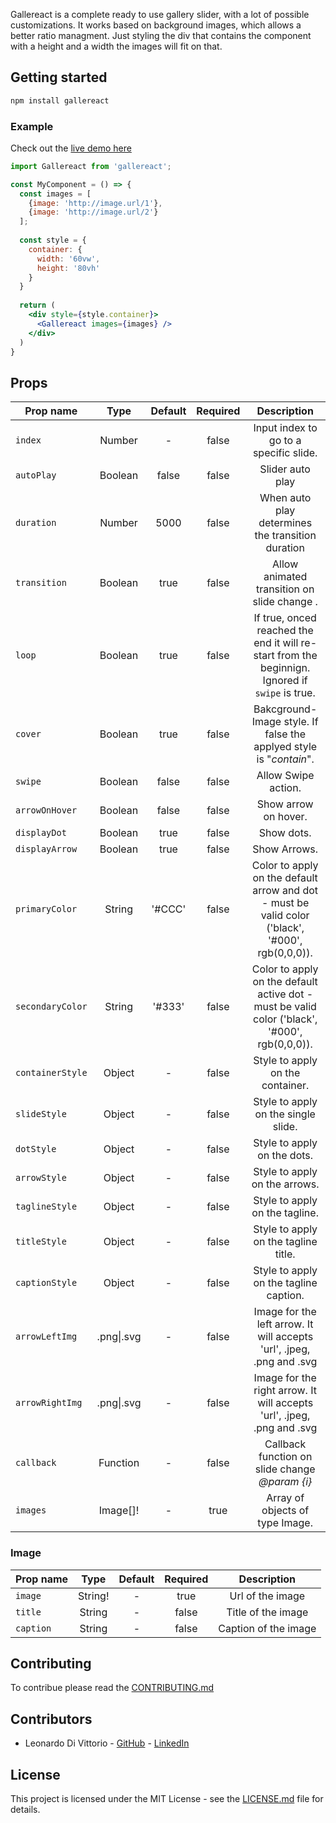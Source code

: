 Gallereact is a complete ready to use gallery slider, with a lot of possible customizations. It works based on background images, which allows a better ratio managment. Just styling the div that contains the component with a height and a width the images will fit on that.

## Getting started

```bash
npm install gallereact
```

### Example

Check out the [live demo here](https://gallereact.netlify.com/)

```jsx
import Gallereact from 'gallereact';

const MyComponent = () => {
  const images = [
    {image: 'http://image.url/1'},
    {image: 'http://image.url/2'}
  ];
  
  const style = {
    container: {
      width: '60vw',
      height: '80vh'
    }
  }
                  
  return (
    <div style={style.container}>
      <Gallereact images={images} />
    </div>
  )
}

```



## Props

| Prop name        |    Type    | Default | Required |                         Description                          |
| ---------------- | :--------: | :-----: | :------: | :----------------------------------------------------------: |
| `index`          |   Number   |    -    |  false   |            Input index to go to a specific slide.            |
| `autoPlay`       |  Boolean   |  false  |  false   |                       Slider auto play                       |
| `duration`       |   Number   |  5000   |  false   |      When auto play determines the transition duration       |
| `transition`     |  Boolean   |  true   |  false   |         Allow animated transition on slide change .          |
| `loop`           |  Boolean   |  true   |  false   | If true, onced reached the end it will re-start from the beginnign. Ignored if `swipe` is true. |
| `cover`          |  Boolean   |  true   |  false   | Bakcground-Image style. If false the applyed style is "*contain*". |
| `swipe`          |  Boolean   |  false  |  false   |                     Allow Swipe action.                      |
| `arrowOnHover`   |  Boolean   |  false  |  false   |                     Show arrow on hover.                     |
| `displayDot`     |  Boolean   |  true   |  false   |                          Show dots.                          |
| `displayArrow`   |  Boolean   |  true   |  false   |                         Show Arrows.                         |
| `primaryColor`   |   String   | '#CCC'  |  false   | Color to apply on the default arrow and dot - must be valid color ('black', '#000', rgb(0,0,0)). |
| `secondaryColor` |   String   | '#333'  |  false   | Color to apply on the default active dot - must be valid color ('black', '#000', rgb(0,0,0)). |
| `containerStyle` |   Object   |    -    |  false   |               Style to apply on the container.               |
| `slideStyle`     |   Object   |    -    |  false   |             Style to apply on the single slide.              |
| `dotStyle`       |   Object   |    -    |  false   |                 Style to apply on the dots.                  |
| `arrowStyle`     |   Object   |    -    |  false   |                Style to apply on the arrows.                 |
| `taglineStyle`   |   Object   |    -    |  false   |                Style to apply on the tagline.                |
| `titleStyle`     |   Object   |    -    |  false   |             Style to apply on the tagline title.             |
| `captionStyle`   |   Object   |    -    |  false   |            Style to apply on the tagline caption.            |
| `arrowLeftImg`   | .png\|.svg |    -    |  false   | Image for the left arrow. It will accepts 'url', .jpeg, .png and  .svg |
| `arrowRightImg`  | .png\|.svg |    -    |  false   | Image for the right arrow. It will accepts 'url', .jpeg, .png and .svg |
| `callback`       |  Function  |    -    |  false   |       Callback function on slide change  *@param {i}*        |
| `images`         |  Image[]!  |    -    |   true   |               Array of objects of type Image.                |



### Image 

| Prop name |  Type   | Default | Required |     Description      |
| --------- | :-----: | :-----: | :------: | :------------------: |
| `image`   | String! |    -    |   true   |   Url of the image   |
| `title`   | String  |    -    |  false   |  Title of the image  |
| `caption` | String  |    -    |  false   | Caption of the image |



## Contributing

To contribue please read the [CONTRIBUTING.md](https://github.com/Leon31/gallereact/blob/master/CONTRIBUTING.md) 

## Contributors

* Leonardo Di Vittorio - [GitHub](https://github.com/Leon31) - [LinkedIn](https://www.linkedin.com/in/leonardo-di-vittorio/)

## License

This project is licensed under the MIT License - see the [LICENSE.md](https://github.com/Leon31/gallereact/blob/master/LICENSE) file for details.